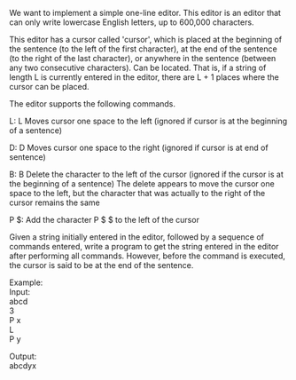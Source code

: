 We want to implement a simple one-line editor. This editor is an editor that can only write lowercase English letters, up to 600,000 characters.

This editor has a cursor called 'cursor', which is placed at the beginning of the sentence (to the left of the first character), at the end of the sentence (to the right of the last character), or anywhere in the sentence (between any two consecutive characters). Can be located. That is, if a string of length L is currently entered in the editor, there are L + 1 places where the cursor can be placed.

The editor supports the following commands.

L: L Moves cursor one space to the left (ignored if cursor is at the beginning of a sentence)

D: D Moves cursor one space to the right (ignored if cursor is at end of sentence)

B: B Delete the character to the left of the cursor (ignored if the cursor is at the beginning of a sentence)
  The delete appears to move the cursor one space to the left, but the character that was actually to the right of the cursor remains the same
  
P $: Add the character P $ $ to the left of the cursor

Given a string initially entered in the editor, followed by a sequence of commands entered, write a program to get the string entered in the editor after performing all commands. However, before the command is executed, the cursor is said to be at the end of the sentence.

Example: <br />
Input:<br />
abcd<br />
3<br />
P x<br />
L<br />
P y<br />

Output:<br />
abcdyx
